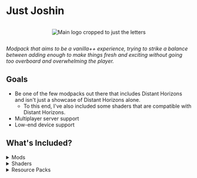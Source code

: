 # Just Joshin

<div align="center" style="display: flex; justify-content: center;">
  
![Main logo cropped to just the letters](https://cdn.modrinth.com/data/cached_images/5de3b082b1159410504049658be17e780979add8_0.webp)

</div>



_Modpack that aims to be a vanilla++ experience, trying to strike a balance between adding enough to make things fresh and exciting without going too overboard and overwhelming the player._

## Goals
- Be one of the few modpacks out there that includes Distant Horizons and isn't just a showcase of Distant Horizons alone.
  - To this end, I've also included some shaders that are compatible with Distant Horizons.
- Multiplayer server support
- Low-end device support

## What's Included?
<details>
<summary>Mods</summary>
  
- [3d\-Skin\-Layers](https://modrinth.com/mod/zV5r3pPn) [1\.7\.4]
- [Almanac](https://modrinth.com/mod/Gi02250Z) [1\.0\.2]
- [Ambient Environment](https://modrinth.com/mod/DyTvM1dv) [11\.0\.0\.1]
- [AppleSkin](https://modrinth.com/mod/EsAfCjCV) [2\.5\.1\+mc1\.20]
- [Architectury](https://modrinth.com/mod/lhGA9TYQ) [9\.2\.14]
- [BCLib](https://modrinth.com/mod/BgNRHReB) [3\.0\.14]
- [Balm](https://modrinth.com/mod/MBAkmtvl) [7\.3\.10]
- [Better Combat](https://modrinth.com/mod/5sy6g3kz) [1\.8\.6\+1\.20\.1]
- [Better End](https://modrinth.com/mod/gc8OEnCC) [4\.0\.11]
- [Better Nether](https://modrinth.com/mod/MpzVLzy5) [9\.0\.10]
- [Better Third Person](https://modrinth.com/mod/G1s2WpNo) [1\.9\.0]
- [BetterF3](https://modrinth.com/mod/8shC1gFX) [7\.0\.2]
- [BiomesOPlenty](https://modrinth.com/mod/HXF82T3G) [19\.0\.0\.91]
- [Bookshelf](https://modrinth.com/mod/uy4Cnpcm) [20\.2\.13]
- [CICADA](https://modrinth.com/mod/IwCkru1D) [0\.10\.2\+1\.20\.1]
- [Camera Overhaul](https://modrinth.com/mod/m0oRwcZx) [1\.4\.1\-fabric\-universal]
- [Cardinal Components API](https://modrinth.com/mod/K01OU20C) [5\.2\.2]
- [Carry On](https://modrinth.com/mod/joEfVgkn) [2\.1\.2\.7]
- [Charmonium](https://modrinth.com/mod/bpii4Xsa) [6\.0\.7]
- [Chunky](https://modrinth.com/mod/fALzjamp) [1\.3\.146]
- [Cloth Config v11](https://modrinth.com/mod/9s6osm5g) [11\.1\.136]
- [Clumps](https://modrinth.com/mod/Wnxd13zP) [12\.0\.0\.4]
- [Collective](https://modrinth.com/mod/e0M1UDsY) [7\.87]
- [Connected Glass](https://modrinth.com/mod/DghO0R02) [1\.1\.12]
- [Diagonal Fences](https://modrinth.com/mod/IKARgflD) [8\.1\.5]
- [Diagonal Walls](https://modrinth.com/mod/FQgc8dib) [8\.0\.4]
- [Diagonal Windows](https://modrinth.com/mod/oOi0CKes) [8\.1\.5]
- [Distant Horizons](https://modrinth.com/mod/uCdwusMi) [2\.2\.1\-a]
- [Do a Barrel Roll](https://modrinth.com/mod/6FtRfnLg) [3\.6\.1\+1\.20\.1]
- [Dynamic Crosshair](https://modrinth.com/mod/ZcR9weSm) [9\.3]
- [Dynamic Surroundings](https://modrinth.com/mod/H7fshfpD) [0\.3\.3]
- [Eating Animation](https://modrinth.com/mod/rUgZvGzi) [1\.20\+1\.9\.61]
- [Elytra Slot](https://modrinth.com/mod/mSQF1NpT) [6\.4\.4\+1\.20\.1]
- [Embeddium](https://modrinth.com/mod/sk9rgfiA) [0\.3\.25\+mc1\.20\.1]
- [EnchantmentDescriptions](https://modrinth.com/mod/UVtY3ZAC) [17\.1\.19]
- [Entity Model Features](https://modrinth.com/mod/4I1XuqiY) [2\.4\.1]
- [Entity Texture Features](https://modrinth.com/mod/BVzZfTc1) [6\.2\.9]
- [EntityCulling](https://modrinth.com/mod/NNAgCjsB) [1\.7\.2]
- [ExtraSounds Next](https://modrinth.com/mod/jv7tzVE4) [1\.3]
- [Fabric API](https://modrinth.com/mod/P7dR8mSH) [0\.92\.2\+1\.20\.1]
- [Fabric Seasons](https://modrinth.com/mod/KJe6y9Eu) [2\.4\.2\-BETA\+1\.20]
- [Falling Leaves](https://modrinth.com/mod/WhbRG4iK) [1\.15\.6]
- [FallingTree](https://modrinth.com/mod/Fb4jn8m6) [4\.3\.4]
- [Fast Load](https://modrinth.com/mod/kCpssoSb) [3\.4\.0]
- [FerriteCore](https://modrinth.com/mod/uXXizFIs) [6\.0\.1]
- [FirstPerson](https://modrinth.com/mod/H5XMjpHi) [2\.4\.8]
- [Forge Config API Port](https://modrinth.com/mod/ohNO6lps) [8\.0\.1]
- [Furnace Recycle](https://modrinth.com/mod/HyKmtI3L) [2\.5]
- [Fusion](https://modrinth.com/mod/p19vrgc2) [1\.1\.1]
- [GeckoLib 4](https://modrinth.com/mod/8BmcQJ2H) [4\.4\.9]
- [GlitchCore](https://modrinth.com/mod/s3dmwKy5) [0\.0\.1\.1]
- [Gravestones](https://modrinth.com/mod/ssUbhMkL) [v1\.15]
- [Harvest Scythes](https://modrinth.com/mod/TQyaHwzF) [2\.5\.6\+mc1\.20]
- [Highlighter](https://modrinth.com/mod/cVNW5lr6) [1\.1\.9]
- [Iceberg](https://modrinth.com/mod/5faXoLqX) [1\.1\.25]
- [ImmediatelyFast](https://modrinth.com/mod/5ZwdcRci) [1\.3\.3\+1\.20\.4]
- [Incendium](https://modrinth.com/mod/ZVzW5oNS) [5\.3\.5]
- [Interactic](https://modrinth.com/mod/ErpAAAaf) [0\.2\.0\+1\.20]
- [Inventory Management](https://modrinth.com/mod/F7wXag4i) [1\.3\.1]
- [Iris](https://modrinth.com/mod/YL57xq9U) [1\.7\.5\+mc1\.20\.1]
- [Jade](https://modrinth.com/mod/nvQzSEkH) [11\.12\.0\+fabric]
- [Jade Addons](https://modrinth.com/mod/fThnVRli) [5\.4\.0\+fabric]
- [Just Enough Breeding](https://modrinth.com/mod/9Pk89J3g) [1\.5\.0]
- [Just Enough Effects Descriptions](https://modrinth.com/mod/EO27GKs1) [1\.20\-2\.2\.2]
- [Just Enough Items](https://modrinth.com/mod/u6dRKJwZ) [15\.20\.0\.105]
- [Just Enough Professions \(JEP\)](https://modrinth.com/mod/kB56GtWA) [3\.0\.1]
- [Just Enough Resources](https://modrinth.com/mod/uEfK2CXF) [1\.4\.0\.247]
- [Krypton](https://modrinth.com/mod/fQEb0iXm) [0\.2\.3]
- [LambDynamicLights](https://modrinth.com/mod/yBW8D80W) [2\.3\.2\+1\.20\.1]
- [Let Me Despawn](https://modrinth.com/mod/vE2FN5qn) [1\.4\.4]
- [Lithium](https://modrinth.com/mod/gvQqBUqZ) [0\.11\.2]
- [Lithosphere](https://modrinth.com/mod/iv9jp2k9) [1\.2]
- [Make Bubbles Pop](https://modrinth.com/mod/gPCdW0Wr) [0\.3\.0\-fabric]
- [Mo Glass](https://modrinth.com/mod/SI5mk2b6) [1\.7\-MC1\.20\.1]
- [Mo' Structures](https://modrinth.com/mod/PTGd6dWp) [1\.4\.5\+1\.20\.1]
- [Mod Menu](https://modrinth.com/mod/mOgUt4GM) [7\.2\.2]
- [ModernFix](https://modrinth.com/mod/nmDcB62a) [5\.19\.7\+mc1\.20\.1]
- [Mouse Tweaks](https://modrinth.com/mod/aC3cM3Vq) [2\.26]
- [Naturalist](https://modrinth.com/mod/F8BQNPWX) [4\.0\.3]
- [No Sneaking Over Magma\!](https://modrinth.com/mod/cqDlVM1w) [1\.0\.18]
- [Noisium](https://modrinth.com/mod/KuNKN7d2) [2\.3\.0\+mc1\.20\-1\.20\.1]
- [NotEnoughAnimations](https://modrinth.com/mod/MPCX6s5C) [1\.9\.0]
- [Notes](https://modrinth.com/mod/ko8Qabo1) [1\.20\.1\-2\.1\.0\-fabric]
- [Particle Rain](https://modrinth.com/mod/nrikgvxm) [3\.0\.5\-1\.20]
- [Patchouli](https://modrinth.com/mod/nU0bVIaL) [1\.20\.1\-84\-FABRIC]
- [Player Animator](https://modrinth.com/mod/gedNE4y2) [1\.0\.2\-rc1\+1\.20]
- [Presence Footsteps](https://modrinth.com/mod/rcTfTZr3) [1\.10\.1\+1\.20\.1]
- [Puzzles Lib](https://modrinth.com/mod/QAGBst4M) [8\.1\.25]
- [Raised](https://modrinth.com/mod/nCQRBEiR) [4\.0\.1]
- [ServerCore](https://modrinth.com/mod/4WWQxlQP) [1\.5\.2\+1\.20\.1]
- [Smooth Swapping](https://modrinth.com/mod/ydZic5r4) [0\.9\.3\.1]
- [Sophisticated Backpacks](https://modrinth.com/mod/ouNrBQtq) [1\.20\.1\-3\.20\.17\.1\.60]
- [Sophisticated Core](https://modrinth.com/mod/9jxwkYQL) [1\.20\.1\-0\.7\.12\.1\.90]
- [Sound Physics Remastered](https://modrinth.com/mod/qyVF9oeo) [1\.20\.1\-1\.4\.8]
- [Storage Drawers](https://modrinth.com/mod/guitPqEi) [12\.10\.5]
- [SuperMartijn642's Core Lib](https://modrinth.com/mod/rOUBggPv) [1\.1\.17\+a]
- [Tectonic](https://modrinth.com/mod/lWDHr9jE) [2\.4\.1b]
- [TerraBlender](https://modrinth.com/mod/kkmrDlKT) [3\.0\.1\.7]
- [Terralith](https://modrinth.com/mod/8oi3bsk5) [2\.5\.4]
- [Tom's Simple Storage Mod](https://modrinth.com/mod/XZNI4Cpy) [1\.6\.9]
- [Tom's Trading Network](https://modrinth.com/mod/x5iQ3NM5) [0\.3\.0]
- [Trade Cycling](https://modrinth.com/mod/qpPoAL6m) [1\.20\.1\-1\.0\.15]
- [Trash Cans](https://modrinth.com/mod/4QrnfueM) [1\.0\.18]
- [Traveler's Backpack](https://modrinth.com/mod/rlloIFEV) [9\.1\.18]
- [Trinkets](https://modrinth.com/mod/5aaWibi9) [3\.7\.2]
- [True Darkness Refabricated](https://modrinth.com/mod/Pf8PJBb5) [1\.2\.0]
- [Villager Names](https://modrinth.com/mod/gqRXDo8B) [8\.1]
- [Visual Workbench](https://modrinth.com/mod/kfqD1JRw) [8\.0\.0]
- [Visuality](https://modrinth.com/mod/rI0hvYcd) [0\.7\.1\+1\.20]
- [Waystones](https://modrinth.com/mod/LOpKHB2A) [14\.1\.6]
- [Wildlife](https://modrinth.com/mod/gkVIACVj) [1\.19\.2\-2\.2]
- [Xaero's Minimap](https://modrinth.com/mod/1bokaNcj) [24\.7\.1]
- [Xaero's World Map](https://modrinth.com/mod/NcUtCpym) [1\.39\.2]
- [essential\-container](https://modrinth.com/mod/k2ZPuTBm) [1\.0\.0]
- [oωo](https://modrinth.com/mod/ccKDOlHs) [0\.11\.0\+1\.20]
- [piercingpaxels](https://modrinth.com/mod/gHkzYDn7) [1\.0\.12]

</details>

<details>
<summary>Shaders</summary>
  
- Bloop
- BSL
- BSL Classic
- Photon
- Potato
- Rethinking Voxels
- Simply Unscaled
- Solas Shader
- Super Duper Vanilla

</details>

<details>
<summary>Resource Packs</summary>
  
- Enhanced Boss Bars
- Alacrity
- Cubic Sun & Moon
- Default HD 128x
- Dramatic Skys Demo
- Even Better Enchants
- Enchant Icons
- Ray's Better Sugarcane
- Round Trees
- Ray's 3D Ladders
- Ray's 3D Rails

</details>
